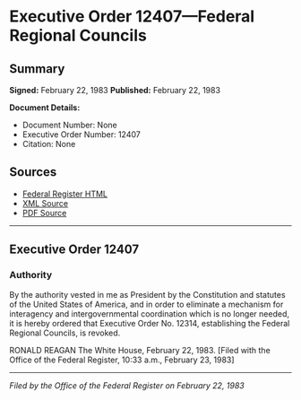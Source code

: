 # Executive Order 12407—Federal Regional Councils

## Summary

**Signed:** February 22, 1983
**Published:** February 22, 1983

**Document Details:**
- Document Number: None
- Executive Order Number: 12407
- Citation: None

## Sources
- [Federal Register HTML](https://www.presidency.ucsb.edu/documents/executive-order-12407-federal-regional-councils)
- [XML Source](None)
- [PDF Source](None)

---

## Executive Order 12407

### Authority

By the authority vested in me as President by the Constitution and statutes of the United States of America, and in order to eliminate a mechanism for interagency and intergovernmental coordination which is no longer needed, it is hereby ordered that Executive Order No. 12314, establishing the Federal Regional Councils, is revoked.

RONALD REAGAN
The White House,
February 22, 1983.
[Filed with the Office of the Federal Register, 10:33 a.m., February 23, 1983]

---

*Filed by the Office of the Federal Register on February 22, 1983*
